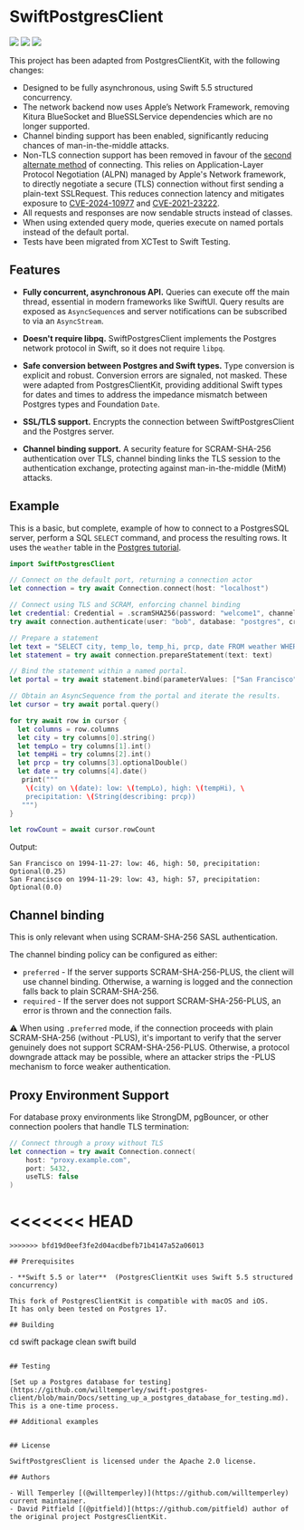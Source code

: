 # SwiftPostgresClient

<p>

  <img src="https://img.shields.io/badge/swift-6-green.svg">
  <img src="https://img.shields.io/badge/os-macOS-green.svg">
  <img src="https://img.shields.io/badge/os-iOS-green.svg">  
  
</p>

This project has been adapted from PostgresClientKit, with the following changes:

- Designed to be fully asynchronous, using Swift 5.5 structured concurrency.
- The network backend now uses Apple’s Network Framework, removing Kitura BlueSocket and BlueSSLService dependencies which are no longer supported. 
- Channel binding support has been enabled, significantly reducing chances of man-in-the-middle attacks. 
- Non-TLS connection support has been removed in favour of the  [second alternate method](https://www.postgresql.org/docs/current/protocol-flow.html#PROTOCOL-FLOW-SSL) of connecting. This relies on Application-Layer Protocol Negotiation (ALPN) managed by Apple's Network framework, to directly negotiate a secure (TLS) connection without first sending a plain-text SSLRequest. This reduces connection latency and mitigates exposure to [CVE-2024-10977](https://www.postgresql.org/support/security/CVE-2024-10977/) and [CVE-2021-23222](https://www.postgresql.org/support/security/CVE-2021-23222/).
- All requests and responses are now sendable structs instead of classes.
- When using extended query mode, queries execute on named portals instead of the default portal.
- Tests have been migrated from XCTest to Swift Testing.

## Features

- **Fully concurrent, asynchronous API.**  Queries can execute off the main thread, essential in modern frameworks like SwiftUI. Query results are exposed as `AsyncSequence`s and server notifications can be subscribed to via an `AsyncStream`. 

- **Doesn't require libpq.**  SwiftPostgresClient implements the Postgres network protocol in Swift, so it does not require `libpq`.

- **Safe conversion between Postgres and Swift types.** Type conversion is explicit and robust.  Conversion errors are signaled, not masked. These were adapted from PostgresClientKit, providing additional Swift types for dates and times to address the impedance mismatch between Postgres types and Foundation `Date`.

- **SSL/TLS support.** Encrypts the connection between SwiftPostgresClient and the Postgres server.

- **Channel binding support.** A security feature for SCRAM-SHA-256 authentication over TLS, channel binding links the TLS session to the authentication exchange, protecting against man-in-the-middle (MitM) attacks.

## Example

This is a basic, but complete, example of how to connect to a PostgresSQL server, perform a SQL `SELECT` command, and process the resulting rows.  It uses the `weather` table in the [Postgres tutorial](https://www.postgresql.org/docs/current/tutorial-table.html).

```swift
import SwiftPostgresClient

// Connect on the default port, returning a connection actor
let connection = try await Connection.connect(host: "localhost")

// Connect using TLS and SCRAM, enforcing channel binding
let credential: Credential = .scramSHA256(password: "welcome1", channelBindingPolicy: .required)
try await connection.authenticate(user: "bob", database: "postgres", credential: credential)

// Prepare a statement
let text = "SELECT city, temp_lo, temp_hi, prcp, date FROM weather WHERE city = $1;"
let statement = try await connection.prepareStatement(text: text)

// Bind the statement within a named portal.
let portal = try await statement.bind(parameterValues: ["San Francisco"])

// Obtain an AsyncSequence from the portal and iterate the results.
let cursor = try await portal.query()

for try await row in cursor {
  let columns = row.columns
  let city = try columns[0].string()
  let tempLo = try columns[1].int()
  let tempHi = try columns[2].int()
  let prcp = try columns[3].optionalDouble()
  let date = try columns[4].date()
   print("""
    \(city) on \(date): low: \(tempLo), high: \(tempHi), \
    precipitation: \(String(describing: prcp))
   """)
}

let rowCount = await cursor.rowCount
```

Output:

```
San Francisco on 1994-11-27: low: 46, high: 50, precipitation: Optional(0.25)
San Francisco on 1994-11-29: low: 43, high: 57, precipitation: Optional(0.0)
```

## Channel binding

This is only relevant when using SCRAM-SHA-256 SASL authentication.

The channel binding policy can be configured as either:

* `preferred` - If the server supports SCRAM-SHA-256-PLUS, the client will use channel binding. Otherwise, a warning is logged and the connection falls back to plain SCRAM-SHA-256.
* `required` - If the server does not support SCRAM-SHA-256-PLUS, an error is thrown and the connection fails.

⚠️ When using `.preferred` mode, if the connection proceeds with plain SCRAM-SHA-256 (without -PLUS), it's important to verify that the server genuinely does not support SCRAM-SHA-256-PLUS. Otherwise, a protocol downgrade attack may be possible, where an attacker strips the -PLUS mechanism to force weaker authentication.

## Proxy Environment Support

For database proxy environments like StrongDM, pgBouncer, or other connection poolers that handle TLS termination:

```swift
// Connect through a proxy without TLS
let connection = try await Connection.connect(
    host: "proxy.example.com", 
    port: 5432, 
    useTLS: false
)
```
<<<<<<< HEAD
=======
```
>>>>>>> bfd19d0eef3fe2d04acdbefb71b4147a52a06013

## Prerequisites

- **Swift 5.5 or later**  (PostgresClientKit uses Swift 5.5 structured concurrency)

This fork of PostgresClientKit is compatible with macOS and iOS.
It has only been tested on Postgres 17.

## Building

```
cd <path-to-clone>
swift package clean
swift build
```

## Testing

[Set up a Postgres database for testing](https://github.com/willtemperley/swift-postgres-client/blob/main/Docs/setting_up_a_postgres_database_for_testing.md).  This is a one-time process.

## Additional examples


## License

SwiftPostgresClient is licensed under the Apache 2.0 license.

## Authors

- Will Temperley [(@willtemperley)](https://github.com/willtemperley) current maintainer.
- David Pitfield [(@pitfield)](https://github.com/pitfield) author of the original project PostgresClientKit.
